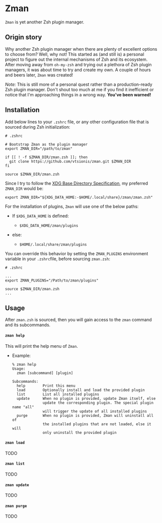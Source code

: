 # Zman

`Zman` is yet another Zsh plugin manager.

## Origin story

Why another Zsh plugin manager when there are plenty of excellent options to choose from? Well, why not! This started as (and still is) a personal project to figure out the internal mechanisms of Zsh and its ecosystem. After moving away from `oh-my-zsh` and trying out a plethora of Zsh plugin managers, it was about time to try and create my own. A couple of hours and beers later, `Zman` was created!

*Note:* This is still more of a personal quest rather than a production-ready Zsh plugin manager. Don't shout too much at me if you find it inefficient or notice that I'm approaching things in a wrong way. **You've been warned!**

## Installation

Add below lines to your `.zshrc` file, or any other configuration file that is sourced during Zsh initialization:

```shell
# .zshrc

# Bootstrap Zman as the plugin manager
export ZMAN_DIR="/path/to/zman"

if [[ ! -f $ZMAN_DIR/zman.zsh ]]; then
  git clone https://github.com/vtsionis/zman.git $ZMAN_DIR
fi

source $ZMAN_DIR/zman.zsh
```

Since I try to follow the [XDG Base Directory Specification](https://specifications.freedesktop.org/basedir-spec/basedir-spec-latest.html), my preferred `ZMAN_DIR` would be:

```shell
export ZMAN_DIR="${XDG_DATA_HOME:-$HOME/.local/share}/zman/zman.zsh"
```

For the installation of plugins, `Zman` will use one of the below paths:

- If `$XDG_DATA_HOME` is defined:
  
  - `$XDG_DATA_HOME/zman/plugins`

- else:
  
  - `$HOME/.local/share/zman/plugins`

You can override this behavior by setting the `ZMAN_PLUGINS` environment variable in your `.zshrc`file, before sourcing `zman.zsh`:

```shell
# .zshrc

...
export ZMAN_PLUGINS="/Path/to/zman/plugins"

source $ZMAN_DIR/zman.zsh
...
```

## Usage

After `zman.zsh` is sourced, then you will gain access to the `zman` command and its subcommands.

#### `zman help`

This will print the help menu of `Zman`.

- Example:
  
  ```shell
  % zman help
  Usage:
    zman [subcommand] [plugin]
  
  Subcommands:
    help        Print this menu
    load        Optionally install and load the provided plugin
    list        List all installed plugins
    update      When no plugin is provided, update Zman itself, else
                update the corresponding plugin. The special plugin name "all"
                will trigger the update of all installed plugins
    purge       When no plugin is provided, Zman will uninstall all of
                the installed plugins that are not loaded, else it will
                only uninstall the provided plugin
  ```

#### `zman load`

TODO

#### `zman list`

TODO

#### `zman update`

TODO

#### `zman purge`

TODO






